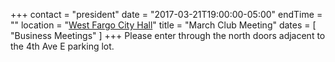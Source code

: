 +++
contact = "president"
date = "2017-03-21T19:00:00-05:00"
endTime = ""
location = "[West Fargo City Hall](/places/west-fargo-city-hall/)"
title = "March Club Meeting"
dates = [ "Business Meetings" ]
+++
Please enter through the north
doors adjacent to the 4th Ave E parking lot.
